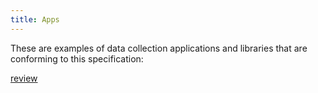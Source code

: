 ```yaml
---
title: Apps
---
```


These are examples of data collection applications and libraries that are conforming to this specification:

[review]()


